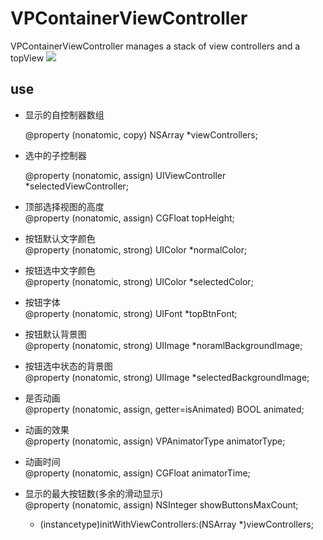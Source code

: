 VPContainerViewController
=========================
VPContainerViewController manages a stack of view controllers and a topView
![](https://github.com/NaiveVDisk/VPContainerViewController/blob/master/Screenshots/show.gif)

use
-------------------------
 *  显示的自控制器数组<br>
 
    @property (nonatomic, copy) NSArray *viewControllers;
 *  选中的子控制器<br>
 
    @property (nonatomic, assign) UIViewController *selectedViewController;
 *  顶部选择视图的高度<br>
    @property (nonatomic, assign) CGFloat topHeight;
 *  按钮默认文字颜色<br>
    @property (nonatomic, strong) UIColor *normalColor;
 *  按钮选中文字颜色<br>
    @property (nonatomic, strong) UIColor *selectedColor;
 *  按钮字体<br>
    @property (nonatomic, strong) UIFont *topBtnFont;
 *  按钮默认背景图<br>
    @property (nonatomic, strong) UIImage *noramlBackgroundImage;
 *  按钮选中状态的背景图<br>
    @property (nonatomic, strong) UIImage *selectedBackgroundImage;
 *  是否动画<br>
    @property (nonatomic, assign, getter=isAnimated) BOOL animated;
 *  动画的效果<br>
    @property (nonatomic, assign) VPAnimatorType animatorType;
 *  动画时间<br>
    @property (nonatomic, assign) CGFloat animatorTime;
 *  显示的最大按钮数(多余的滑动显示)<br>
    @property (nonatomic, assign) NSInteger showButtonsMaxCount;

    - (instancetype)initWithViewControllers:(NSArray *)viewControllers;
